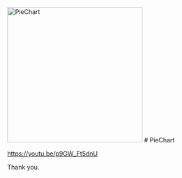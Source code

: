 <img width="310" alt="PieChart" src="https://user-images.githubusercontent.com/3993516/114123830-5a1ec780-991d-11eb-97a8-6314b9887a07.png">
# PieChart

https://youtu.be/p9GW_Ft5dnU

Thank you.
